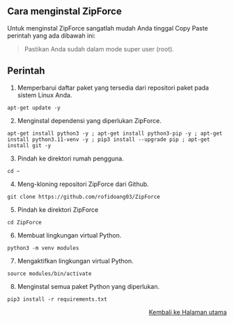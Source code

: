 ## Cara menginstal ZipForce

Untuk menginstal ZipForce sangatlah mudah Anda tinggal Copy Paste perintah yang ada dibawah ini:

> Pastikan Anda sudah dalam mode super user (root).

## Perintah 

1. Memperbarui daftar paket yang tersedia dari repositori paket pada sistem Linux Anda. 

```
apt-get update -y
```

2. Menginstal dependensi yang diperlukan ZipForce.

```
apt-get install python3 -y ; apt-get install python3-pip -y ; apt-get install python3.11-venv -y ; pip3 install --upgrade pip ; apt-get install git -y
```

3. Pindah ke direktori rumah pengguna.

```
cd ~
```

4. Meng-kloning repositori ZipForce dari Github. 

```
git clone https://github.com/rofidoang03/ZipForce
```

5. Pindah ke direktori ZipForce

```
cd ZipForce
```

6. Membuat lingkungan virtual Python.

```
python3 -m venv modules
```

7. Mengaktifkan lingkungan virtual Python.

```
source modules/bin/activate
```

8. Menginstal semua paket Python yang diperlukan.

```
pip3 install -r requirements.txt
```

<p align="right"><a href="$">Kembali ke Halaman utama</a></p>
